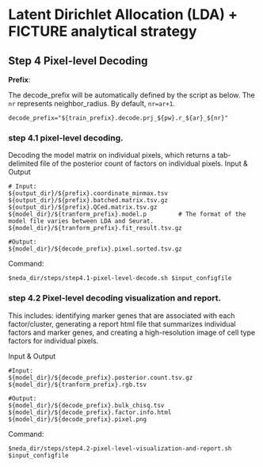 # Latent Dirichlet Allocation (LDA) + FICTURE analytical strategy

## Step 4 Pixel-level Decoding

**Prefix**:

The decode_prefix will be automatically defined by the script as below.
The `nr` represents neighbor_radius. By default, `nr=ar+1`.
```
decode_prefix="${train_prefix}.decode.prj_${pw}.r_${ar}_${nr}"
```

### step 4.1 pixel-level decoding. 
Decoding the model matrix on individual pixels, which returns a tab-delimited file of the posterior count of factors on individual pixels.
Input & Output
```
# Input:
${output_dir}/${prefix}.coordinate_minmax.tsv
${output_dir}/${prefix}.batched.matrix.tsv.gz
${output_dir}/${prefix}.QCed.matrix.tsv.gz
${model_dir}/${tranform_prefix}.model.p         # The format of the model file varies between LDA and Seurat.
${model_dir}/${tranform_prefix}.fit_result.tsv.gz

#Output: 
${model_dir}/${decode_prefix}.pixel.sorted.tsv.gz
```

Command:
```
$neda_dir/steps/step4.1-pixel-level-decode.sh $input_configfile
```

### step 4.2 Pixel-level decoding visualization and report. 
This includes: identifying marker genes that are associated with each factor/cluster, generating a report html file that summarizes individual factors and marker genes, and creating a high-resolution image of cell type factors for individual pixels.

Input & Output
```
#Input:
${model_dir}/${decode_prefix}.posterior.count.tsv.gz
${model_dir}/${tranform_prefix}.rgb.tsv

#Output: 
${model_dir}/${decode_prefix}.bulk_chisq.tsv
${model_dir}/${decode_prefix}.factor.info.html
${model_dir}/${decode_prefix}.pixel.png
```

Command:
```
$neda_dir/steps/step4.2-pixel-level-visualization-and-report.sh $input_configfile
```